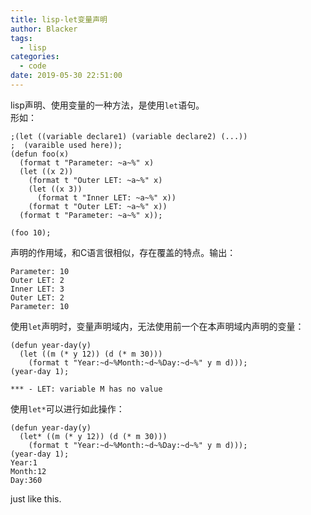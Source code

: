 ```yaml
---
title: lisp-let变量声明
author: Blacker
tags:
  - lisp
categories:
  - code
date: 2019-05-30 22:51:00
---
```

lisp声明、使用变量的一种方法，是使用<code>let</code>语句。  
形如：  
```
;(let ((variable declare1) (variable declare2) (...))
;  (varaible used here));
(defun foo(x)
  (format t "Parameter: ~a~%" x)
  (let ((x 2))
    (format t "Outer LET: ~a~%" x)
    (let ((x 3))
      (format t "Inner LET: ~a~%" x))
    (format t "Outer LET: ~a~%" x))
  (format t "Parameter: ~a~%" x));

(foo 10);
```
<!--more-->
声明的作用域，和C语言很相似，存在覆盖的特点。输出：
```
Parameter: 10
Outer LET: 2
Inner LET: 3
Outer LET: 2
Parameter: 10
```
使用<code>let</code>声明时，变量声明域内，无法使用前一个在本声明域内声明的变量：
```
(defun year-day(y)
  (let ((m (* y 12)) (d (* m 30)))
    (format t "Year:~d~%Month:~d~%Day:~d~%" y m d)));
(year-day 1);

*** - LET: variable M has no value
```
使用<code>let*</code>可以进行如此操作：
```
(defun year-day(y)
  (let* ((m (* y 12)) (d (* m 30)))
    (format t "Year:~d~%Month:~d~%Day:~d~%" y m d)));
(year-day 1);
Year:1
Month:12
Day:360
```
just like this.
